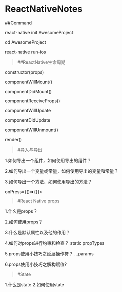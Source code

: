 # ReactNativeNotes

##Command

react-native init AwesomeProject

cd AwesomeProject

react-native run-ios

>##ReactNative生命周期

constructor(props)

componentWillMount()

componentDidMount()

componentReceiveProps()

componentWillUpdate

componentDidUpdate

componentWIllUnmount()

render()


>#导入与导出

1.如何导出一个组件，如何使用导出的组件？

2.如何导出一个变量或常量，如何使用导出的变量和常量？

3.如何导出一个方法，如何使用导出的方法？

onPress={()=>{}}>


>#React Native props

1.什么是props？

2.如何使用props？

3.什么是默认属性以及他的作用？

4.如何对props进行约束和检查？
static propTypes

5.props使用小技巧之延展操作符？
...params

6.props使用小技巧之解构赋值?

>#State

1.什么是state
2.如何使用state
